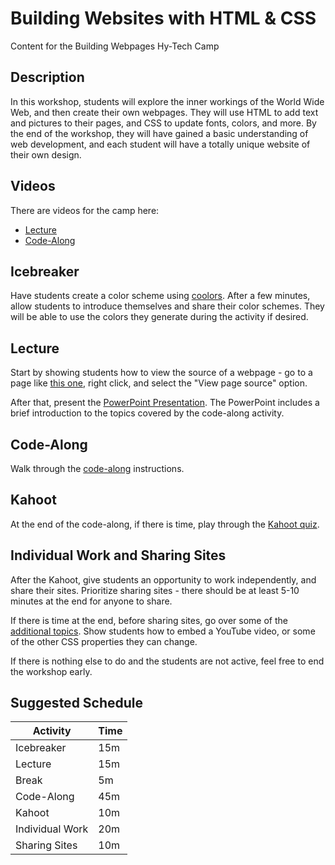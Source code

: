 # Building Websites with HTML & CSS
Content for the Building Webpages Hy-Tech Camp

## Description
In this workshop, students will explore the inner workings of the World Wide Web, and then create their own webpages. They will use HTML to add text and pictures to their pages, and CSS to update fonts, colors, and more. By the end of the workshop, they will have gained a basic understanding of web development, and each student will have a totally unique website of their own design.

## Videos
There are videos for the camp here:

- [Lecture](https://www.youtube.com/watch?v=nH4FsGZ4xcs)
- [Code-Along](https://www.youtube.com/watch?v=4drNo8aTPsQ)

## Icebreaker
Have students create a color scheme using [coolors](https://coolors.co). After a few minutes, allow students to introduce themselves and share their color schemes. They will be able to use the colors they generate during the activity if desired.

## Lecture
Start by showing students how to view the source of a webpage - go to a page like [this one](https://en.wikipedia.org/wiki/Dog), right click, and select the "View page source" option.

After that, present the [PowerPoint Presentation](HelloHtml.pptx). The PowerPoint includes a brief introduction to the topics covered by the code-along activity.

## Code-Along
Walk through the [code-along](CodeAlong.md) instructions.

## Kahoot
At the end of the code-along, if there is time, play through the [Kahoot quiz](https://create.kahoot.it/share/duplicate-of-basic-html-css-activities-quiz/bacfd57b-72ff-4802-8cc7-caf098c9dd27).

## Individual Work and Sharing Sites
After the Kahoot, give students an opportunity to work independently, and share their sites. Prioritize sharing sites - there should be at least 5-10 minutes at the end for anyone to share.

If there is time at the end, before sharing sites, go over some of the [additional topics](https://hylandtechoutreach.github.io/coding-activities/HtmlCssJsContinued/AdditionalTopicChallenges.html). Show students how to embed a YouTube video, or some of the other CSS properties they can change.

If there is nothing else to do and the students are not active, feel free to end the workshop early.

## Suggested Schedule

| Activity | Time |
|-|-|
| Icebreaker| 15m |
| Lecture | 15m |
| Break | 5m |
| Code-Along | 45m |
| Kahoot | 10m |
| Individual Work | 20m |
| Sharing Sites | 10m |